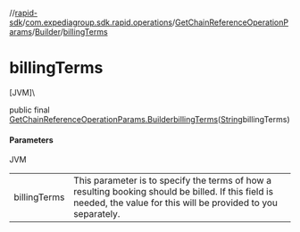 //[rapid-sdk](../../../../index.md)/[com.expediagroup.sdk.rapid.operations](../../index.md)/[GetChainReferenceOperationParams](../index.md)/[Builder](index.md)/[billingTerms](billing-terms.md)

# billingTerms

[JVM]\

public final [GetChainReferenceOperationParams.Builder](index.md)[billingTerms](billing-terms.md)([String](https://docs.oracle.com/javase/8/docs/api/java/lang/String.html)billingTerms)

#### Parameters

JVM

| | |
|---|---|
| billingTerms | This parameter is to specify the terms of how a resulting booking should be billed. If this field is needed, the value for this will be provided to you separately. |
